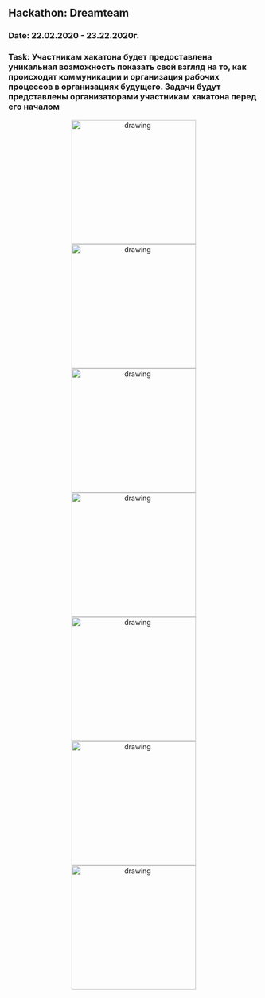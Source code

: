 ## Hackathon: Dreamteam
### Date: 22.02.2020 - 23.22.2020г.
### Task: Участникам хакатона будет предоставлена уникальная возможность показать свой взгляд на то, как происходят коммуникации и организация рабочих процессов в организациях будущего. Задачи будут представлены организаторами участникам хакатона перед его началом

<p align="center">
<img src="https://github.com/EvilGeniusesProjects/Resource/blob/master/HackathonDreamteam/window1.jpg" alt="drawing" width="250"/><br>
<img src="https://github.com/EvilGeniusesProjects/Resource/blob/master/HackathonDreamteam/window2.jpg" alt="drawing" width="250"/><br>
<img src="https://github.com/EvilGeniusesProjects/Resource/blob/master/HackathonDreamteam/window3.jpg" alt="drawing" width="250"/><br>
<img src="https://github.com/EvilGeniusesProjects/Resource/blob/master/HackathonDreamteam/window4.jpg" alt="drawing" width="250"/><br>
<img src="https://github.com/EvilGeniusesProjects/Resource/blob/master/HackathonDreamteam/window5.jpg" alt="drawing" width="250"/><br>
<img src="https://github.com/EvilGeniusesProjects/Resource/blob/master/HackathonDreamteam/window3frag.jpg" alt="drawing" width="250"/><br>
<img src="https://github.com/EvilGeniusesProjects/Resource/blob/master/HackathonDreamteam/window5frag.jpg" alt="drawing" width="250"/><br>
</p>
